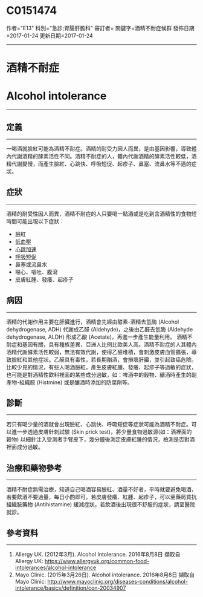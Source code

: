 # C0151474
作者="E13"
科別="急診;胃腸肝膽科"
審訂者=
關鍵字=酒精不耐症候群
發佈日期=2017-01-24
更新日期=2017-01-24

----------
# 酒精不耐症
# Alcohol intolerance
----------
## 定義
----------

一喝酒就臉紅可能為酒精不耐症。酒精的耐受力因人而異，是由基因影響，導致體內代謝酒精的酵素活性不同。酒精不耐症的人，體內代謝酒精的酵素活性較低，酒精代謝變慢，而產生臉紅、心跳快、呼吸短促、起疹子、鼻塞、流鼻水等不適的症狀。

## 症狀
----------

酒精的耐受性因人而異，酒精不耐症的人只要喝一點酒或是吃到含酒精性的食物短時間可能出現以下症狀：

- 臉紅
- [低血壓](C0020649)
- [心跳加速](C0039231-01)
- [呼吸短促](C0013404X)
- 鼻塞或流鼻水
- 噁心、嘔吐、腹瀉
- 皮膚紅腫、發癢、起疹子
## 病因
----------

酒精的代謝作用主要在肝臟進行，酒精會先經由酵素-酒精去氫酶 (Alcohol dehydrogenase, ADH) 代謝成乙醛 (Aldehyde)，之後由乙醛去氫酶 (Aldehyde dehydrogenase, ALDH) 形成乙酸 (Acetate)，再進一步產生能量利用。
酒精不耐症和基因有關，具有種族差異，亞洲人比例比歐美人高。酒精不耐症的人其體內酒精代謝酵素活性較弱，無法有效代謝，使得乙醛堆積，會刺激皮膚血管擴張，導致臉紅和其他症狀。乙醛具有毒性，若長期酗酒，會損壞肝臟，並引起致癌危險。
比較少見的情況，有些人喝酒臉紅，產生皮膚紅腫、發癢、起疹子等過敏的症狀，也可能是對酒精性飲料裡面的某些成分過敏，如：啤酒中的穀物、釀酒時產生的副產物-組織胺 (Histmine) 或是釀酒時添加的防腐劑等。

## 診斷
----------

若只有喝少量的酒就會出現臉紅、心跳快、呼吸短促等症狀可能為酒精不耐症。可以進一步透過皮膚針刺試驗 (Skin prick test)，將少量食物過敏源(如：酒裡面的穀物) 以細針注入受測者手臂皮下，幾分鐘後測定皮膚紅腫的情況，檢測是否對酒裡面成分過敏。

## 治療和藥物參考
----------

酒精不耐症無需治療，知道自己喝酒容易臉紅、酒量不好者，平時就要避免喝酒，若要飲酒不要過量，每日小酌即可。若皮膚發癢、紅腫、起疹子，可以至藥局買抗組織胺藥物 (Antihistamine) 緩減症狀。若飲酒後出現很不舒服的症狀，請至醫院就診。

## 參考資料
----------
1. Allergy UK. (2012年3月). Alcohol Intolerance. 2016年8月8日 擷取自 Allergy UK: 
  https://www.allergyuk.org/common-food-intolerances/alcohol-intolerance
2. Mayo Clinic. (2015年3月26日). Alcohol intolerance. 2016年8月8日 擷取自 Mayo Clinic: 
  http://www.mayoclinic.org/diseases-conditions/alcohol-intolerance/basics/definition/con-20034907

